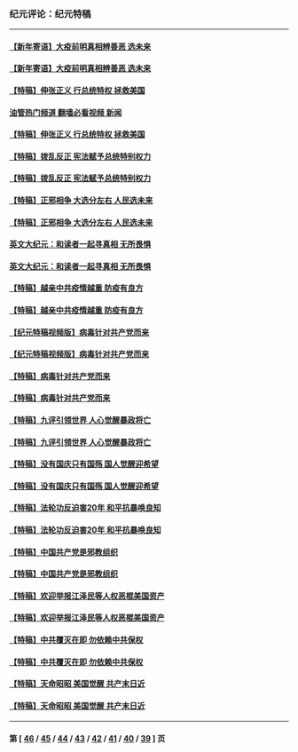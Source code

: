 ### 纪元评论：纪元特稿
---
#### [【新年寄语】大疫前明真相辨善恶 选未来](../../pages/nsc424/n12660855.md?06100330) 
#### [【新年寄语】大疫前明真相辨善恶 选未来](../../pages/nsc424/n12660855.md?06100330) 
#### [【特稿】伸张正义 行总统特权 拯救美国](../../pages/nsc424/n12616806.md?06100330) 
#### [油管热门频道 翻墙必看视频 新闻](ok?06100330)
#### [【特稿】伸张正义 行总统特权 拯救美国](../../pages/nsc424/n12616806.md?06100330) 
#### [【特稿】拨乱反正 宪法赋予总统特别权力](../../pages/nsc424/n12598306.md?06100330) 
#### [【特稿】拨乱反正 宪法赋予总统特别权力](../../pages/nsc424/n12598306.md?06100330) 
#### [【特稿】正邪相争 大选分左右 人民选未来](../../pages/nsc424/n12545208.md?06100330) 
#### [【特稿】正邪相争 大选分左右 人民选未来](../../pages/nsc424/n12545208.md?06100330) 
#### [英文大纪元：和读者一起寻真相 无所畏惧](../../pages/nsc424/n12542027.md?06100330) 
#### [英文大纪元：和读者一起寻真相 无所畏惧](../../pages/nsc424/n12542027.md?06100330) 
#### [【特稿】越亲中共疫情越重 防疫有良方](../../pages/nsc424/n12042989.md?06100330) 
#### [【特稿】越亲中共疫情越重 防疫有良方](../../pages/nsc424/n12042989.md?06100330) 
#### [【纪元特稿视频版】病毒针对共产党而来](../../pages/nsc424/n11977328.md?06100330) 
#### [【纪元特稿视频版】病毒针对共产党而来](../../pages/nsc424/n11977328.md?06100330) 
#### [【特稿】病毒针对共产党而来](../../pages/nsc424/n11928818.md?06100330) 
#### [【特稿】病毒针对共产党而来](../../pages/nsc424/n11928818.md?06100330) 
#### [【特稿】九评引领世界 人心觉醒暴政将亡](../../pages/nsc424/n11660496.md?06100330) 
#### [【特稿】九评引领世界 人心觉醒暴政将亡](../../pages/nsc424/n11660496.md?06100330) 
#### [【特稿】没有国庆只有国殇 国人觉醒迎希望](../../pages/nsc424/n11549354.md?06100330) 
#### [【特稿】没有国庆只有国殇 国人觉醒迎希望](../../pages/nsc424/n11549354.md?06100330) 
#### [【特稿】法轮功反迫害20年 和平抗暴唤良知](../../pages/nsc424/n11389135.md?06100330) 
#### [【特稿】法轮功反迫害20年 和平抗暴唤良知](../../pages/nsc424/n11389135.md?06100330) 
#### [【特稿】中国共产党是邪教组织](../../pages/nsc424/n11355551.md?06100330) 
#### [【特稿】中国共产党是邪教组织](../../pages/nsc424/n11355551.md?06100330) 
#### [【特稿】欢迎举报江泽民等人权恶棍美国资产](../../pages/nsc424/n11303040.md?06100330) 
#### [【特稿】欢迎举报江泽民等人权恶棍美国资产](../../pages/nsc424/n11303040.md?06100330) 
#### [【特稿】中共覆灭在即 勿依赖中共保权](../../pages/nsc424/n11278510.md?06100330) 
#### [【特稿】中共覆灭在即 勿依赖中共保权](../../pages/nsc424/n11278510.md?06100330) 
#### [【特稿】天命昭昭 美国觉醒 共产末日近](../../pages/nsc424/n11150259.md?06100330) 
#### [【特稿】天命昭昭 美国觉醒 共产末日近](../../pages/nsc424/n11150259.md?06100330) 

---
#### 第 [ [46](./46.md?06100330) / [45](./45.md?06100330) / [44](./44.md?06100330) / [43](./43.md?06100330) / [42](./42.md?06100330) / [41](./41.md?06100330) / [40](./40.md?06100330) / [39](./39.md?06100330) ] 页
